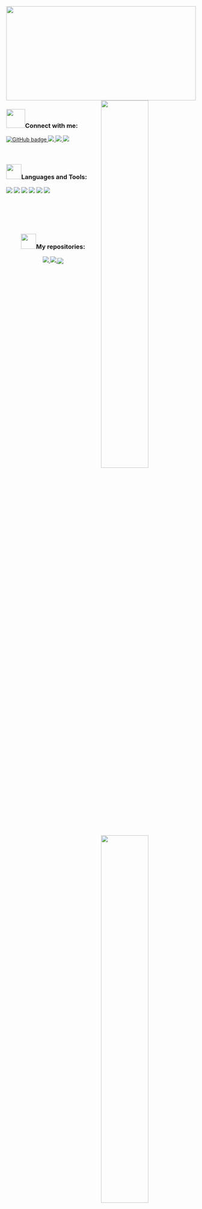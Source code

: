 <img align="center" width="100%" height="250px" src="https://i.imgur.com/BtxNLh3.gif">
<a href="https://github.com/niccolo-fato">
<img align="right" width="50%"  src="https://github-readme-stats.vercel.app/api?username=niccolo-fato&show_icons=true&theme=tokyonight" />
</a> 
<img align="right" width="50%"  src="https://64.media.tumblr.com/84f8d056dbeadc0b7498ab60353f856e/b50bfc7f97dd2cfb-b1/s640x960/aea307cdb21b8930350c3d9b4e92303596034e60.gifv" />
<a href="https://github.com/niccolo-fato">
<img  align="right" width="50%" height="250px" src="https://github-readme-stats.vercel.app/api/top-langs/?username=niccolo-fato&theme=tokyonight&hide_langs_below=3" />
</a>
 <h3><img  height="50px" src="https://media.tenor.com/images/48b36b09501d8bd69e101432754e03d7/tenor.gif" >Connect with me: </h3>
   <a href="https://github.com/niccolo-fato?tab=followers">
    <img src="https://img.shields.io/github/followers/niccolo-fato?label=Followers&logo=GitHub&style=for-the-badge" alt="GitHub badge" />
  </a>
  <a href="https://www.instagram.com/niccolo768/">
    <img src="https://img.shields.io/badge/Instagram-E4405F?style=for-the-badge&logo=instagram&logoColor=black" />
  </a>
  <a href="mailto:niccolofato13@gmail.com">
    <img src="https://img.shields.io/badge/Gmail-D14836?style=for-the-badge&logo=gmail&logoColor=black" />
 </a>
 <a href="https://www.facebook.com/Niccolo Fato/">
    <img src="https://img.shields.io/badge/Facebook-1877F2?style=for-the-badge&logo=facebook&logoColor=black" />
 </a>
 <br><br><br>
 <h3><img height="40px" src="https://media.tenor.com/images/5b3d341453d0f8852b12956b3a14a42e/tenor.gif" >Languages and Tools: </h3>
 <p align="left">
  <a> <img src="https://img.shields.io/badge/C%2B%2B-00599C?style=for-the-badge&logo=c%2B%2B&logoColor=black" />
   <img src="https://img.shields.io/badge/JavaScript-F7DF1E?style=for-the-badge&logo=javascript&logoColor=black" />
   <img src="https://img.shields.io/badge/Python-3776AB?style=for-the-badge&logo=python&logoColor=black" />
   <img src="https://img.shields.io/badge/HTML5-E34F26?style=for-the-badge&logo=html5&logoColor=black" />
   <img src="https://img.shields.io/badge/Java-ED8B00?style=for-the-badge&logo=java&logoColor=black" /></a>
   <img src="https://img.shields.io/badge/Sass-CC6699?style=for-the-badge&logo=sass&logoColor=white" /></a>
 </p>
<br><br><br><br>
<div align="center">
<h3 ><img height="40px" src="https://media.tenor.com/images/52953645f9fdaf8293689965e1ced3cf/tenor.gif">My repositories: </h3>
<a href="https://github.com/niccolo-fato/Homeworks">
  <img src="https://github-readme-stats.vercel.app/api/pin/?username=niccolo-fato&repo=Homeworks&theme=tokyonight" />
</a>
<a href="https://github.com/niccolo-fato/projects_python">
  <img src="https://github-readme-stats.vercel.app/api/pin/?username=niccolo-fato&repo=projects_python&theme=tokyonight" />
</a>
<a href="https://github.com/niccolo-fato/projects_java">
  <img align="center" src="https://github-readme-stats.vercel.app/api/pin/?username=niccolo-fato&repo=projects_java&theme=tokyonight" />
</a>
 </div>



